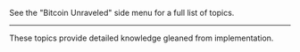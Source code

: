 See the "Bitcoin Unraveled" side menu for a full list of topics.

***

These topics provide detailed knowledge gleaned from implementation.
